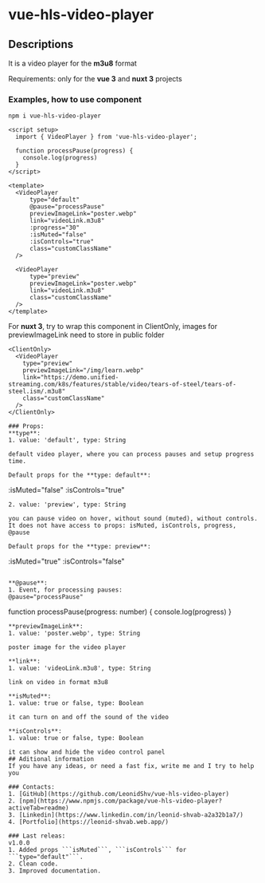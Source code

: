 # vue-hls-video-player

## Descriptions

It is a video player for the **m3u8** format

Requirements:
  only for the **vue 3** and **nuxt 3** projects

### Examples, how to use component
```
npm i vue-hls-video-player
```

```
<script setup>
  import { VideoPlayer } from 'vue-hls-video-player';

  function processPause(progress) {
    console.log(progress)
  }
</script>

<template>
  <VideoPlayer
      type="default"
      @pause="processPause"
      previewImageLink="poster.webp"
      link="videoLink.m3u8"
      :progress="30"
      :isMuted="false"
      :isControls="true"
      class="customClassName"
  />

  <VideoPlayer
      type="preview"
      previewImageLink="poster.webp"
      link="videoLink.m3u8"
      class="customClassName"
  />
</template>
```
For **nuxt 3**, try to wrap this component in ClientOnly, images for previewImageLink need to store in public folder
```
<ClientOnly>
  <VideoPlayer
    type="preview"
    previewImageLink="/img/learn.webp"
    link="https://demo.unified-streaming.com/k8s/features/stable/video/tears-of-steel/tears-of-steel.ism/.m3u8"
    class="customClassName"
  />
</ClientOnly>

### Props:
**type**: 
1. value: 'default', type: String

default video player, where you can process pauses and setup progress time.

Default props for the **type: default**:
```
:isMuted="false"
:isControls="true"
```
2. value: 'preview', type: String

you can pause video on hover, without sound (muted), without controls. It does not have access to props: isMuted, isControls, progress, @pause

Default props for the **type: preview**:
```
:isMuted="true"
:isControls="false"
```

**@pause**: 
1. Event, for processing pauses:
@pause="processPause"
```
function processPause(progress: number) {
  console.log(progress)
}
```
**previewImageLink**: 
1. value: 'poster.webp', type: String

poster image for the video player

**link**: 
1. value: 'videoLink.m3u8', type: String

link on video in format m3u8

**isMuted**:
1. value: true or false, type: Boolean

it can turn on and off the sound of the video

**isControls**:
1. value: true or false, type: Boolean

it can show and hide the video control panel
## Aditional information
If you have any ideas, or need a fast fix, write me and I try to help you

### Contacts:
1. [GitHub](https://github.com/LeonidShv/vue-hls-video-player)
2. [npm](https://www.npmjs.com/package/vue-hls-video-player?activeTab=readme)
3. [Linkedin](https://www.linkedin.com/in/leonid-shvab-a2a32b1a7/)
4. [Portfolio](https://leonid-shvab.web.app/)

### Last releas:
v1.0.0
1. Added props ```isMuted```, ```isControls``` for ```type="default"```.
2. Clean code.
3. Improved documentation.
